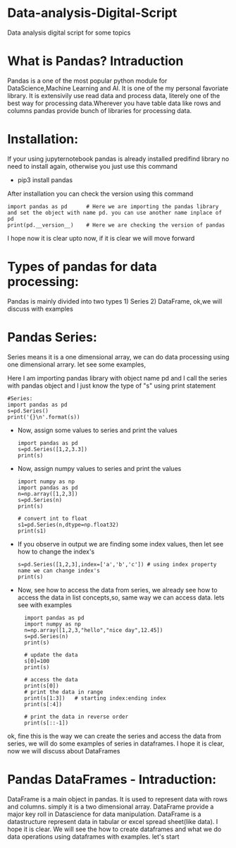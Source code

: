 # Data-analysis-Digital-Script
Data analysis digital script for some topics

# What is Pandas? Intraduction
Pandas is a one of the most popular python module for DataScience,Machine Learning and AI. It is one of the my personal favoriate library. It is extensivily use read data and process data, literely one of the best way for processing data.Wherever you have table data like rows and columns pandas provide bunch of libraries for processing data.

# Installation:
If your using jupyternotebook pandas is already installed predifind library no need to install again, otherwise you just use this command
* pip3 install pandas

After installation you can check the version using this command

    import pandas as pd      # Here we are importing the pandas library and set the object with name pd. you can use another name inplace of pd
    print(pd.__version__)    # Here we are checking the version of pandas

I hope now it is clear upto now, if it is clear we will move forward

# Types of pandas for data processing:
Pandas is mainly divided into two types 1) Series 2) DataFrame, ok,we will discuss with examples

# Pandas Series:
Series means it is a one dimensional array, we can do data processing using one dimensional arrary. let see some examples,

Here I am importing pandas library with object name pd and I call the series with pandas object and I just know the type of "s" using print statement
   
    #Series:
    import pandas as pd
    s=pd.Series()
    print('{}\n'.format(s))

* Now, assign some values to series and print the values

      import pandas as pd
      s=pd.Series([1,2,3.3])
      print(s)
      
* Now, assign numpy values to series and print the values

      import numpy as np
      import pandas as pd
      n=np.array([1,2,3])
      s=pd.Series(n)
      print(s)
      
      # convert int to float
      s1=pd.Series(n,dtype=np.float32)
      print(s1)
   
* If you observe in output we are finding some index values, then let see how to change the index's

      s=pd.Series([1,2,3],index=['a','b','c']) # using index property name we can change index's
      print(s)
      
* Now, see how to access the data from series, we already see how to access the data in list concepts,so, same way we can access data. lets see with examples

        import pandas as pd
        import numpy as np
        n=np.array([1,2,3,"hello","nice day",12.45])
        s=pd.Series(n)
        print(s)
        
        # update the data
        s[0]=100
        print(s)
        
        # access the data
        print(s[0])
        # print the data in range
        print(s[1:3])   # starting index:ending index
        print(s[:4])  

        # print the data in reverse order
        print(s[::-1])

ok, fine this is the way we can create the series and access the data from series, we will do some examples of series in dataframes. I hope it is clear, now we will discuss about DataFrames

# Pandas DataFrames - Intraduction:
DataFrame is a main object in pandas. It is used to represent data with rows and columns. simply it is a two dimensional array. DataFrame provide a major key roll in Datascience for data manipulation. DataFrame is a datastructure represent data in tabular or excel spread sheet(like data). I hope it is clear. We will see the how to create dataframes and what we do data operations using dataframes with examples. let's start




